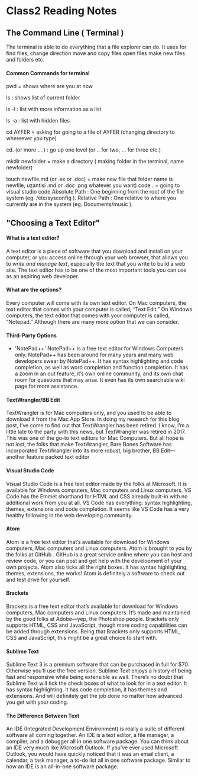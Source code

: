 # Class2 Reading Notes

 ## The Command Line ( Terminal )
 The terminal is able to do everything that a file explorer can do. It uses for find files, change direction move and copy files open files make new files and folders etc.
 #### Common Commands for terminal
 
pwd =  shows where are you at now

ls : shows list of current folder

ls -l : list with more information as a list

ls -a : list with hidden files

cd AYFER = asking for going to a file of AYFER  (changing directory to whereever you type)

cd. (or more ....)  : go up one level (or .. for two, … for three etc.)

mkdir newfolder = make a directory ( making folder in the terminal, name newfolder)

touch newfile.md (or .ex or .doc) =  make new file that folder name is newfile, uzantisi .md or .doc .png whatever you want)
code .    =  going to visual studio code
Absolute Path : One beginning from the root of the file system (eg. /etc/sysconfig ).
Relative Path : One relative to where you currently are in the system (eg. Documents/music ).


## "Choosing a Text Editor"
#### What is a text editor?
  A text editor is a piece of software that you download and install on
your computer, or you access online through your web browser, that
allows you to *write and manage text*, especially the text that you write
to build a web site. The text editor has to be one of the most
important tools you can use as an aspiring web developer.

#### What are the options?
Every computer will come with its own text editor. On Mac
computers, the text editor that comes with your computer is called,
“Text Edit.” On Windows computers, the text editor that comes with
your computer is called, “Notepad.”
Although there are many more option that we can consider. 

#### Third-Party Options
* 'NotePad++'
NotePad++ is a free text editor for Windows Computers only.
NotePad++ has been around for many years and many web
developers swear by NotePad++. It has syntax highlighting and code
completion, as well as word completion and function completion. It
has a zoom in an out feature, it’s own online community, and its own
chat room for questions that may arise. It even has its own searchable
wiki page for more assistance.

#### TextWrangler/BB Edit
TextWrangler is for Mac computers only, and you used to be able to
download it from the Mac App Store. In doing my research for this
blog post, I’ve come to find out that TextWrangler has been retired. I
know, I’m a little late to the party with this news, but TextWrangler
was retired in 2017. This was one of the go-to text editors for Mac
Computers.
But all hope is not lost, the folks that make TextWrangler, Bare Bones
Software has incorporated TextWrangler into its more robust, big
brother, BB Edit—another feature packed text editor

#### Visual Studio Code
Visual Studio Code is a free text editor made by the folks at Microsoft.
It is available for Windows computers, Mac computers and Linux
computers. VS Code has the Emmet shorthand for HTML and CSS
already built-in with no additional work from you at all. VS Code has
everything: syntax highlighting, themes, extensions and code
completion. It seems like VS Code has a very healthy following in the
web developing community.

#### Atom
Atom is a free text editor that’s available for download for Windows
computers, Mac computers and Linux computers. Atom is brought to
you by the folks at GitHub . GitHub is a great service online where
you can host and review code, or you can post and get help with the
development of your own projects. Atom also ticks all the right boxes.
It has syntax highlighting, themes, extensions, the works! Atom is
definitely a software to check out and test drive for yourself.

#### Brackets
Brackets is a free text editor that’s available for download for
Windows computers, Mac computers and Linux computers. It’s made
and maintained by the good folks at Adobe—yep, the Photoshop
people. Brackets only supports HTML, CSS and JavaScript, though
more coding capabilities can be added through extensions. Being that
Brackets only supports HTML, CSS and JavaScript, this might be a
great choice to start with. 

#### Sublime Text
Sublime Text 3 is a premium software that can be purchased in full
for $70. Otherwise you’ll use the free version. Sublime Text enjoys a
history of being fast and responsive while being extensible as well.
There’s no doubt that Sublime Text will tick the check boxes of what
to look for in a text editor. It has syntax highlighting, it has code
completion, it has themes and extensions. And will definitely get the
job done no matter how advanced you get with your coding.

#### The Difference Between Text
An IDE (Integrated Development Environment) is really a suite of
different software all coming together. An IDE is a text editor, a file
manager, a compiler, and a debugger all in one software package.
You can think about an IDE very much like Microsoft Outlook. If
you’ve ever used Microsoft Outlook, you would have quickly noticed
that it was an email client, a calendar, a task manager, a to-do list all
in one software package. Similar to how an IDE is an all-in-one
software package.


